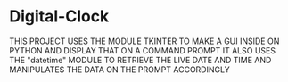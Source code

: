 # Digital-Clock
THIS PROJECT USES THE MODULE TKINTER TO MAKE A GUI INSIDE ON PYTHON AND DISPLAY THAT ON A COMMAND PROMPT
IT ALSO USES THE "datetime" MODULE TO RETRIEVE THE LIVE DATE AND TIME AND MANIPULATES THE DATA ON THE PROMPT ACCORDINGLY
